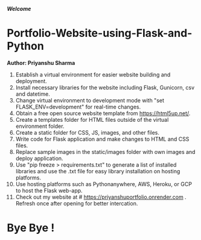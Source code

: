 *****************Welcome*****************
# Portfolio-Website-using-Flask-and-Python
******Author: Priyanshu Sharma******

1. Establish a virtual environment for easier website building and deployment.
2. Install necessary libraries for the website including Flask, Gunicorn, csv and datetime.
3. Change virtual environment to development mode with "set FLASK_ENV=development" for real-time changes.
4. Obtain a free open source website template from https://html5up.net/.
5. Create a templates folder for HTML files outside of the virtual environment folder.
6. Create a static folder for CSS, JS, images, and other files.
7. Write code for Flask application and make changes to HTML and CSS files.
8. Replace sample images in the static/images folder with own images and deploy application.
9. Use "pip freeze > requirements.txt" to generate a list of installed libraries and use the .txt file for    easy library installation on hosting platforms.
10. Use hosting platforms such as Pythonanywhere, AWS, Heroku, or GCP to host the Flask web-app.
11. Check out my website at # https://priyanshuportfolio.onrender.com . Refresh once after opening for better intercation.

# Bye Bye !
